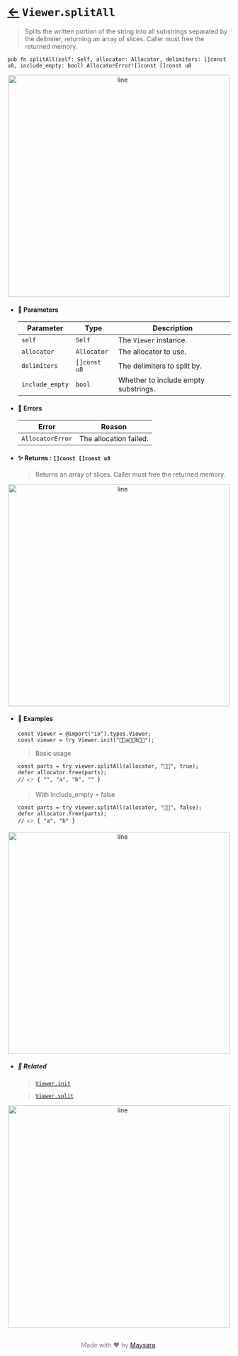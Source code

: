 # [←](../Viewer.md) `Viewer`.`splitAll`

> Splits the written portion of the string into all substrings separated by the delimiter, returning an array of slices. Caller must free the returned memory.

```zig
pub fn splitAll(self: Self, allocator: Allocator, delimiters: []const u8, include_empty: bool) AllocatorError![]const []const u8
```


<div align="center">
<img src="https://raw.githubusercontent.com/Super-ZIG/io/refs/heads/main/dist/img/md/line.png" alt="line" style="width:500px;"/>
</div>

- #### 🧩 Parameters

    | Parameter       | Type         | Description                          |
    | --------------- | ------------ | ------------------------------------ |
    | `self`          | `Self`       | The `Viewer` instance.               |
    | `allocator`     | `Allocator`  | The allocator to use.                |
    | `delimiters`    | `[]const u8` | The delimiters to split by.          |
    | `include_empty` | `bool`       | Whether to include empty substrings. |

- #### 🚫 Errors

    | Error            | Reason                 |
    | ---------------- | ---------------------- |
    | `AllocatorError` | The allocation failed. |

- #### ✨ Returns : `[]const []const u8`

    > Returns an array of slices. Caller must free the returned memory.

<div align="center">
<img src="https://raw.githubusercontent.com/Super-ZIG/io/refs/heads/main/dist/img/md/line.png" alt="line" style="width:500px;"/>
</div>

- #### 🧪 Examples

    ```zig
    const Viewer = @import("io").types.Viewer;
    const viewer = try Viewer.init("👨‍🏭a👨‍🏭b👨‍🏭");
    ```

    > Basic usage
    ```zig
    const parts = try viewer.splitAll(allocator, "👨‍🏭", true);
    defer allocator.free(parts);
    // 👉 { "", "a", "b", "" }
    ```

    > With include_empty = false
    ```zig
    const parts = try viewer.splitAll(allocator, "👨‍🏭", false);
    defer allocator.free(parts);
    // 👉 { "a", "b" }
    ```

<div align="center">
<img src="https://raw.githubusercontent.com/Super-ZIG/io/refs/heads/main/dist/img/md/line.png" alt="line" style="width:500px;"/>
</div>

- ##### 🔗 Related

  > [`Viewer.init`](./init.md)

  > [`Viewer.split`](./split.md)

<div align="center">
<img src="https://raw.githubusercontent.com/Super-ZIG/io/refs/heads/main/dist/img/md/line.png" alt="line" style="width:500px;"/>
</div>

<p align="center" style="color:grey;"><br />Made with ❤️ by <a href="http://github.com/maysara-elshewehy" target="blank">Maysara</a>.</p>